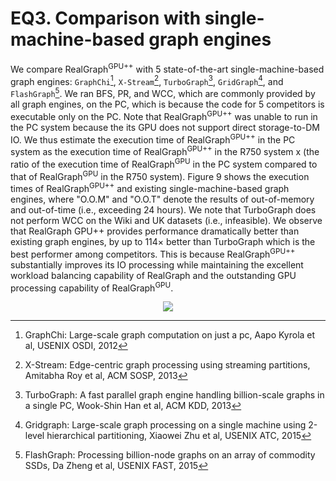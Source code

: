 # EQ3. Comparison with single-machine-based graph engines

We compare RealGraph<sup>GPU++</sup> with 5 state-of-the-art single-machine-based graph engines: `GraphChi`[^Kyr12], `X-Stream`[^Roy13], `TurboGraph`[^Han13], `GridGraph`[^Zhu15], and `FlashGraph`[^Zhe15]. We ran BFS, PR, and WCC, which are commonly provided by all graph engines, on the PC, which is because the code for 5 competitors is executable only on the PC. Note that RealGraph<sup>GPU++</sup> was unable to run in the PC system because the its GPU does not support direct storage-to-DM IO. We thus estimate the execution time of RealGraph<sup>GPU++</sup> in the PC system as the execution time of RealGraph<sup>GPU++</sup> in the R750 system x (the ratio of the execution time of RealGraph<sup>GPU</sup> in the PC system compared to that of RealGraph<sup>GPU</sup> in the R750 system). Figure 9 shows the execution times of RealGraph<sup>GPU++</sup> and existing single-machine-based graph engines, where "O.O.M" and "O.O.T" denote the results of out-of-memory and out-of-time (i.e., exceeding 24 hours). We note that TurboGraph does not perform WCC on the Wiki and UK datasets (i.e., infeasible). We observe that RealGraph GPU++ provides performance dramatically better than existing graph engines, by up to 114× better than TurboGraph which is the best performer among competitors. This is because RealGraph<sup>GPU++</sup> substantially improves its IO processing while maintaining the excellent workload balancing capability of RealGraph and the outstanding GPU processing capability of RealGraph<sup>GPU</sup>.

<p align="center">
  <img src="https://github.com/JMPARK96/RealGraphGPUplusplus/assets/101683134/03d43d99-2289-48ea-9027-53156bde564c" />
</p>

[^Kyr12]: GraphChi: Large-scale graph computation on just a pc, Aapo Kyrola et al, USENIX OSDI, 2012
[^Roy13]: X-Stream: Edge-centric graph processing using streaming partitions, Amitabha Roy et al, ACM SOSP, 2013
[^Han13]: TurboGraph: A fast parallel graph engine handling billion-scale graphs in a single PC, Wook-Shin Han et al, ACM KDD, 2013
[^Zhu15]: Gridgraph: Large-scale graph processing on a single machine using 2-level hierarchical partitioning, Xiaowei Zhu et al, USENIX ATC, 2015
[^Zhe15]: FlashGraph: Processing billion-node graphs on an array of commodity SSDs, Da Zheng et al, USENIX FAST, 2015
